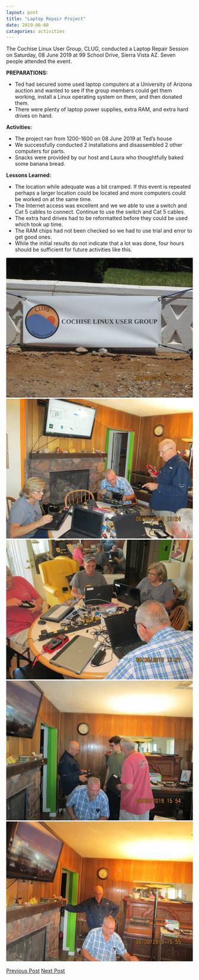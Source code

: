 ```yaml
---
layout: post
title: "Laptop Repair Project"
date: 2019-06-08
catagories: activities
---
```


The Cochise Linux User Group, CLUG, conducted a Laptop Repair Session on Saturday, 08 June 2019 at 99 School Drive, Sierra Vista AZ.  Seven people attended the event.

**PREPARATIONS:**

* Ted had secured some used laptop computers at a University of Arizona auction and wanted to see if the group members could get them working, install a Linux operating system on them, and then donated them.  
* There were plenty of laptop power supplies, extra RAM, and extra hard drives on hand.

**Activities:**

* The project ran from 1200-1600 on 08 June 2019 at Ted’s house
* We successfully conducted 2 installations and disassembled 2 other computers for parts.
* Snacks were provided by our host and Laura who thoughtfully baked some banana bread.

**Lessons Learned:**

* The location while adequate was a bit cramped.   If this event is repeated perhaps a larger location could be located and more computers could be worked on at the same time.
* The Internet access was excellent and we we able to use a switch and Cat 5 cables to connect. Continue to use the switch and Cat 5 cables.
* The extra hard drives had to be reformatted before they could be used which took up time.
* The RAM chips had not been checked so we had to use trial and error to get good ones.
* While the initial results do not indicate that a lot was done, four hours should be sufficient for future activities like this.

![alt text](https://raw.githubusercontent.com/CochiseLinuxUsersGroup/CochiseLinuxUsersGroup.github.io/master/images/rsz_clug_laptoprepairproject_2019-06-08_1.jpg)
![alt text](https://raw.githubusercontent.com/CochiseLinuxUsersGroup/CochiseLinuxUsersGroup.github.io/master/images/rsz_clug_laptoprepairproject_2019-06-08_2.jpg)
![alt text](https://raw.githubusercontent.com/CochiseLinuxUsersGroup/CochiseLinuxUsersGroup.github.io/master/images/rsz_clug_laptoprepairproject_2019-06-08_3.jpg)
![alt text](https://raw.githubusercontent.com/CochiseLinuxUsersGroup/CochiseLinuxUsersGroup.github.io/master/images/rsz_clug_laptoprepairproject_2019-06-08_4.jpg)
![alt text](https://raw.githubusercontent.com/CochiseLinuxUsersGroup/CochiseLinuxUsersGroup.github.io/master/images/rsz_clug_laptoprepairproject_2019-06-08_5.jpg)

<footer>
<a href="http://cochiselinuxusergroup.org/activities/SierraVistaInstallfest_2019-05-04" class="post-prev">Previous Post</a>
<a href="http://cochiselinuxusergroup.org/activities/LaptopRepairProject_2019-06-08" class="post-next">Next Post</a>
  </footer>
